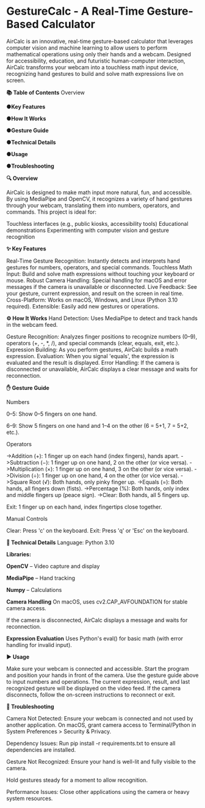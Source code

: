 # GestureCalc -  A Real-Time Gesture-Based Calculator
AirCalc is an innovative, real-time gesture-based calculator that leverages computer vision and machine learning to allow users to perform mathematical operations using only their hands and a webcam. Designed for accessibility, education, and futuristic human-computer interaction, AirCalc transforms your webcam into a touchless math input device, recognizing hand gestures to build and solve math expressions live on screen.

**📚 Table of Contents**
Overview

●**Key Features**

●**How It Works**

●**Gesture Guide**

●**Technical Details**

●**Usage**

●**Troubleshooting**


**🔍 Overview**

AirCalc is designed to make math input more natural, fun, and accessible. By using MediaPipe and OpenCV, it recognizes a variety of hand gestures through your webcam, translating them into numbers, operators, and commands. This project is ideal for:

Touchless interfaces (e.g., public kiosks, accessibility tools)
Educational demonstrations
Experimenting with computer vision and gesture recognition

**✨ Key Features**

Real-Time Gesture Recognition: Instantly detects and interprets hand gestures for numbers, operators, and special commands.
Touchless Math Input: Build and solve math expressions without touching your keyboard or mouse.
Robust Camera Handling: Special handling for macOS and error messages if the camera is unavailable or disconnected.
Live Feedback: See your gesture, current expression, and result on the screen in real time.
Cross-Platform: Works on macOS, Windows, and Linux (Python 3.10 required).
Extensible: Easily add new gestures or operations.

**⚙️ How It Works**
Hand Detection: Uses MediaPipe to detect and track hands in the webcam feed.

Gesture Recognition: Analyzes finger positions to recognize numbers (0–9), operators (+, -, *, /), and special commands (clear, equals, exit, etc.).
Expression Building: As you perform gestures, AirCalc builds a math expression.
Evaluation: When you signal 'equals', the expression is evaluated and the result is displayed.
Error Handling: If the camera is disconnected or unavailable, AirCalc displays a clear message and waits for reconnection.

**✋ Gesture Guide**

Numbers

0–5: Show 0–5 fingers on one hand.

6–9: Show 5 fingers on one hand and 1–4 on the other (6 = 5+1, 7 = 5+2, etc.).

Operators

->Addition (+): 1 finger up on each hand (index fingers), hands apart.
->Subtraction (−): 1 finger up on one hand, 2 on the other (or vice versa).
->Multiplication (×): 1 finger up on one hand, 3 on the other (or vice versa).
->Division (÷): 1 finger up on one hand, 4 on the other (or vice versa).
->Square Root (√): Both hands, only pinky finger up.
->Equals (=): Both hands, all fingers down (fists).
->Percentage (%): Both hands, only index and middle fingers up (peace sign).
->Clear: Both hands, all 5 fingers up.

Exit: 1 finger up on each hand, index fingertips close together.

Manual Controls

Clear: Press 'c' on the keyboard.
Exit: Press 'q' or 'Esc' on the keyboard.

**🔧 Technical Details**
Language: Python 3.10

**Libraries:**

**OpenCV** – Video capture and display

**MediaPipe** – Hand tracking

**Numpy** – Calculations

**Camera Handling**
On macOS, uses cv2.CAP_AVFOUNDATION for stable camera access.

If the camera is disconnected, AirCalc displays a message and waits for reconnection.

**Expression Evaluation**
Uses Python's eval() for basic math (with error handling for invalid input).


**▶️ Usage**

Make sure your webcam is connected and accessible.
Start the program and position your hands in front of the camera.
Use the gesture guide above to input numbers and operations.
The current expression, result, and last recognized gesture will be displayed on the video feed.
If the camera disconnects, follow the on-screen instructions to reconnect or exit.

**🧩 Troubleshooting**

Camera Not Detected:
Ensure your webcam is connected and not used by another application.
On macOS, grant camera access to Terminal/Python in System Preferences > Security & Privacy.

Dependency Issues:
Run pip install -r requirements.txt to ensure all dependencies are installed.

Gesture Not Recognized:
Ensure your hand is well-lit and fully visible to the camera.

Hold gestures steady for a moment to allow recognition.

Performance Issues:
Close other applications using the camera or heavy system resources.
